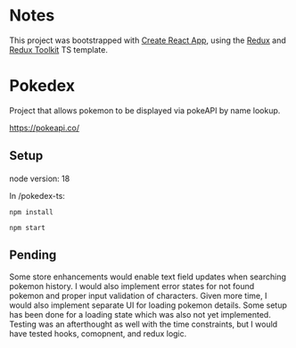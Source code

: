 

# Notes

This project was bootstrapped with [Create React App](https://github.com/facebook/create-react-app), using the [Redux](https://redux.js.org/) and [Redux Toolkit](https://redux-toolkit.js.org/) TS template.

# Pokedex

Project that allows pokemon to be displayed via pokeAPI by name lookup. 

https://pokeapi.co/

## Setup

#### 
node version: 18

In /pokedex-ts:

`npm install`

`npm start`

## Pending

Some store enhancements would enable text field updates when searching pokemon history. I would also implement error states for not found pokemon and proper input validation of characters. Given more time, I would also implement separate UI for loading pokemon details. Some setup has been done for a loading state which was also not yet implemented. Testing was an afterthought as well with the time constraints, but I would have tested hooks, comopnent, and redux logic.





